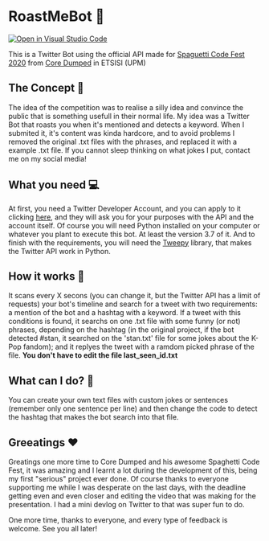 # RoastMeBot :speak_no_evil:
[![Open in Visual Studio Code](https://open.vscode.dev/badges/open-in-vscode.svg)](https://open.vscode.dev/organization/repository)

This is a Twitter Bot using the official API made for [Spaguetti Code Fest 2020](https://coredumped.es/2020/ya-esta-aqui-el-spaghetti-code-fest-2020/) from [Core Dumped](https://coredumped.es) in ETSISI (UPM)

## The Concept :thought_balloon:
The idea of the competition was to realise a silly idea and convince the public that is something usefull in their normal life. My idea was a Twitter Bot that roasts you when it's mentioned and detects a keyword. When I submited it, it's content was kinda hardcore, and to avoid problems I removed the original .txt files with the phrases, and replaced it with a example .txt file. If you cannot sleep thinking on what jokes I put, contact me on my social media!

## What you need :computer:
At first, you need a Twitter Developer Account, and you can apply to it clicking [here](https://developer.twitter.com/en), and they will ask you for your purposes with the API and the account itself. Of course you will need Python installed on your computer or whatever you plant to execute this bot. At least the version 3.7 of it. And to finish with the requirements, you will need the [Tweepy](https://www.tweepy.org/) library, that makes the Twitter API work in Python.

## How it works :wrench:
It scans every X secons (you can change it, but the Twitter API has a limit of requests) your bot's timeline and search for a tweet with two requirements: a mention of the bot and a hashtag with a keyword. If a tweet with this conditions is found, it searchs on one .txt file with some funny (or not) phrases, depending on the hashtag (in the original project, if the bot detected #stan, it searched on the 'stan.txt' file for some jokes about the K-Pop fandom); and it replyes the tweet with a ramdom picked phrase of the file. **You don't have to edit the file last_seen_id.txt**

## What can I do? :bow:
You can create your own text files with custom jokes or sentences (remember only one sentence per line) and then change the code to detect the hashtag that makes the bot search into that file.

## Greeatings :heart:
Greatings one more time to Core Dumped and his awesome Spaghetti Code Fest, it was amazing and I learnt a lot during the development of this, being my first "serious" project ever done. Of course thanks to everyone supporting me while I was desperate on the last days, with the deadline getting even and even closer and editing the video that was making for the presentation. I had a mini devlog on Twitter to that was super fun to do.

One more time, thanks to everyone, and every type of feedback is welcome. See you all later!
